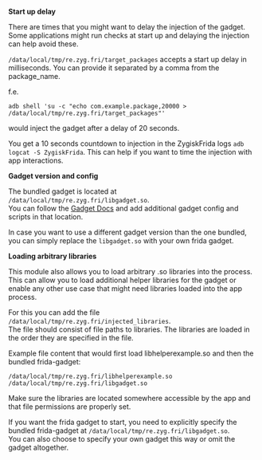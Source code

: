 **Start up delay**

There are times that you might want to delay the injection of the gadget. Some applications
might run checks at start up and delaying the injection can help avoid these.

`/data/local/tmp/re.zyg.fri/target_packages` accepts a start up delay in milliseconds.
You can provide it separated by a comma from the package_name.

f.e.
```
adb shell 'su -c "echo com.example.package,20000 > /data/local/tmp/re.zyg.fri/target_packages"'
```
would inject the gadget after a delay of 20 seconds.

You get a 10 seconds countdown to injection in the ZygiskFrida logs `adb logcat -S ZygiskFrida`.
This can help if you want to time the injection with app interactions.

**Gadget version and config**

The bundled gadget is located at `/data/local/tmp/re.zyg.fri/libgadget.so`.\
You can follow the [Gadget Docs](https://frida.re/docs/gadget/) and add additional
gadget config and scripts in that location.

In case you want to use a different gadget version than the one bundled, you can simply
replace the `libgadget.so` with your own frida gadget.

**Loading arbitrary libraries**

This module also allows you to load arbitrary .so libraries into the process.\
This can allow you to load additional helper libraries for the gadget or
enable any other use case that might need libraries loaded into the app process.

For this you can add the file `/data/local/tmp/re.zyg.fri/injected_libraries`.\
The file should consist of file paths to libraries.
The libraries are loaded in the order they are specified in the file.

Example file content that would first load libhelperexample.so and then the bundled frida-gadget:
```
/data/local/tmp/re.zyg.fri/libhelperexample.so
/data/local/tmp/re.zyg.fri/libgadget.so
```

Make sure the libraries are located somewhere accessible by the app and that
file permissions are properly set.

If you want the frida gadget to start, you need to explicitly specify the bundled frida-gadget at
`/data/local/tmp/re.zyg.fri/libgadget.so`.\
You can also choose to specify your own gadget this way or omit the gadget altogether.